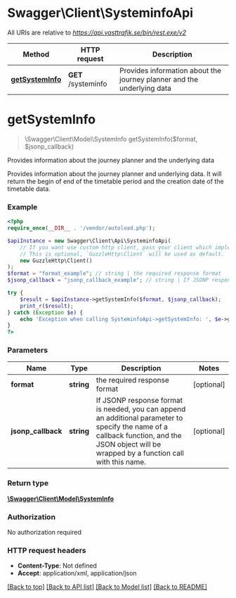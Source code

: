 # Swagger\Client\SysteminfoApi

All URIs are relative to *https://api.vasttrafik.se/bin/rest.exe/v2*

Method | HTTP request | Description
------------- | ------------- | -------------
[**getSystemInfo**](SysteminfoApi.md#getSystemInfo) | **GET** /systeminfo | Provides information about the journey planner and the underlying data


# **getSystemInfo**
> \Swagger\Client\Model\SystemInfo getSystemInfo($format, $jsonp_callback)

Provides information about the journey planner and the underlying data

Provides information about the journey planner and underlying data. It will return the begin of end of the timetable period and the creation date of the timetable data.

### Example
```php
<?php
require_once(__DIR__ . '/vendor/autoload.php');

$apiInstance = new Swagger\Client\Api\SysteminfoApi(
    // If you want use custom http client, pass your client which implements `GuzzleHttp\ClientInterface`.
    // This is optional, `GuzzleHttp\Client` will be used as default.
    new GuzzleHttp\Client()
);
$format = "format_example"; // string | the required response format
$jsonp_callback = "jsonp_callback_example"; // string | If JSONP response format is needed, you can append an additional parameter to specify the name of a callback function, and the JSON object will be wrapped by a function call with this name.

try {
    $result = $apiInstance->getSystemInfo($format, $jsonp_callback);
    print_r($result);
} catch (Exception $e) {
    echo 'Exception when calling SysteminfoApi->getSystemInfo: ', $e->getMessage(), PHP_EOL;
}
?>
```

### Parameters

Name | Type | Description  | Notes
------------- | ------------- | ------------- | -------------
 **format** | **string**| the required response format | [optional]
 **jsonp_callback** | **string**| If JSONP response format is needed, you can append an additional parameter to specify the name of a callback function, and the JSON object will be wrapped by a function call with this name. | [optional]

### Return type

[**\Swagger\Client\Model\SystemInfo**](../Model/SystemInfo.md)

### Authorization

No authorization required

### HTTP request headers

 - **Content-Type**: Not defined
 - **Accept**: application/xml, application/json

[[Back to top]](#) [[Back to API list]](../../README.md#documentation-for-api-endpoints) [[Back to Model list]](../../README.md#documentation-for-models) [[Back to README]](../../README.md)

